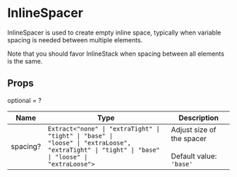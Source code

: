# InlineSpacer

InlineSpacer is used to create empty inline space, typically when variable spacing
is needed between multiple elements.

Note that you should favor InlineStack when spacing between all elements is the same.

## Props
optional = ?

| Name | Type | Description |
| --- | --- | --- |
| spacing? | <code>Extract<<wbr>"none" &#124; "extraTight" &#124; "tight" &#124; "base" &#124; "loose" &#124; "extraLoose", "extraTight" &#124; "tight" &#124; "base" &#124; "loose" &#124; "extraLoose"<wbr>></code> | Adjust size of the spacer<br /><br />Default value: <code>'base'</code> |